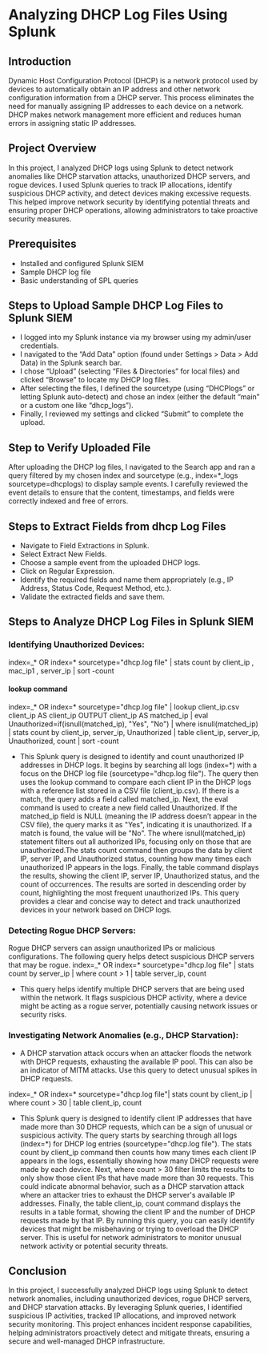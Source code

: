 # Analyzing DHCP Log Files Using Splunk

## Introduction
Dynamic Host Configuration Protocol (DHCP) is a network protocol used by devices to automatically obtain an IP address and other network configuration information from a DHCP server. This process eliminates the need for manually assigning IP addresses to each device on a network. DHCP makes network management more efficient and reduces human errors in assigning static IP addresses.

## Project Overview
In this project, I analyzed DHCP logs using Splunk to detect network anomalies like DHCP starvation attacks, unauthorized DHCP servers, and rogue devices. I used Splunk queries to track IP allocations, identify suspicious DHCP activity, and detect devices making excessive requests. This helped improve network security by identifying potential threats and ensuring proper DHCP operations, allowing administrators to take proactive security measures.

## Prerequisites
- Installed and configured Splunk SIEM
- Sample DHCP log file
- Basic understanding of SPL queries

## Steps to Upload Sample DHCP Log Files to Splunk SIEM
- I logged into my Splunk instance via my browser using my admin/user credentials.
- I navigated to the “Add Data” option (found under Settings > Data > Add Data) in the Splunk search bar.
- I chose “Upload” (selecting “Files & Directories” for local files) and clicked “Browse” to locate my DHCP log files.
- After selecting the files, I defined the sourcetype (using “DHCPlogs” or letting Splunk auto-detect) and chose an index (either the default “main” or a custom one like “dhcp_logs”).
- Finally, I reviewed my settings and clicked “Submit” to complete the upload.


## Step to Verify Uploaded File
After uploading the DHCP log files, I navigated to the Search app and ran a query filtered by my chosen index and sourcetype (e.g., index=*_logs sourcetype=dhcplogs) to display sample events. I carefully reviewed the event details to ensure that the content, timestamps, and fields were correctly indexed and free of errors.

## Steps to Extract Fields from dhcp Log Files
- Navigate to Field Extractions in Splunk.
- Select Extract New Fields.
- Choose a sample event from the uploaded DHCP logs.
- Click on Regular Expression.
- Identify the required fields and name them appropriately (e.g., IP Address, Status Code, Request Method, etc.).
- Validate the extracted fields and save them.


## Steps to Analyze DHCP Log Files in Splunk SIEM
### Identifying Unauthorized Devices:
index=_* OR index=* sourcetype="dhcp.log file" | stats count by client_ip , mac_ip1 , server_ip | sort -count
#### lookup command 
index=_* OR index=* sourcetype="dhcp.log file" | lookup client_ip.csv client_ip AS client_ip OUTPUT client_ip AS matched_ip | eval Unauthorized=if(isnull(matched_ip), "Yes", "No")  | where isnull(matched_ip) | stats count by client_ip, server_ip, Unauthorized | table client_ip, server_ip, Unauthorized, count | sort -count

- This Splunk query is designed to identify and count unauthorized IP addresses in DHCP logs. It begins by searching all logs (index=*) with a focus on the DHCP log file (sourcetype="dhcp.log file"). The query then uses the lookup command to compare each client IP in the DHCP logs with a reference list stored in a CSV file (client_ip.csv). If there is a match, the query adds a field called matched_ip.
Next, the eval command is used to create a new field called Unauthorized. If the matched_ip field is NULL (meaning the IP address doesn’t appear in the CSV file), the query marks it as "Yes", indicating it is unauthorized. If a match is found, the value will be "No". The where isnull(matched_ip) statement filters out all authorized IPs, focusing only on those that are unauthorized.The stats count command then groups the data by client IP, server IP, and Unauthorized status, counting how many times each unauthorized IP appears in the logs. Finally, the table command displays the results, showing the client IP, server IP, Unauthorized status, and the count of occurrences. The results are sorted in descending order by count, highlighting the most frequent unauthorized IPs.
This query provides a clear and concise way to detect and track unauthorized devices in your network based on DHCP logs.

### Detecting Rogue DHCP Servers:
Rogue DHCP servers can assign unauthorized IPs or malicious configurations. The following query helps detect suspicious DHCP servers that may be rogue.
index=_* OR index=* sourcetype="dhcp.log file" | stats count by server_ip | where count > 1 | table server_ip, count
- This query helps identify multiple DHCP servers that are being used within the network. It flags suspicious DHCP activity, where a device might be acting as a rogue server, potentially causing network issues or security risks.

### Investigating Network Anomalies (e.g., DHCP Starvation):
- A DHCP starvation attack occurs when an attacker floods the network with DHCP requests, exhausting the available IP pool. This can also be an indicator of MITM attacks. Use this query to detect unusual spikes in DHCP requests.

index=_* OR index=* sourcetype="dhcp.log file"| stats count by client_ip | where count > 30 | table client_ip, count

- This Splunk query is designed to identify client IP addresses that have made more than 30 DHCP requests, which can be a sign of unusual or suspicious activity. The query starts by searching through all logs (index=*) for DHCP log entries (sourcetype="dhcp.log file"). The stats count by client_ip command then counts how many times each client IP appears in the logs, essentially showing how many DHCP requests were made by each device. Next, where count > 30 filter limits the results to only show those client IPs that have made more than 30 requests. This could indicate abnormal behavior, such as a DHCP starvation attack where an attacker tries to exhaust the DHCP server's available IP addresses. Finally, the table client_ip, count command displays the results in a table format, showing the client IP and the number of DHCP requests made by that IP. By running this query, you can easily identify devices that might be misbehaving or trying to overload the DHCP server. This is useful for network administrators to monitor unusual network activity or potential security threats.

## Conclusion
In this project, I successfully analyzed DHCP logs using Splunk to detect network anomalies, including unauthorized devices, rogue DHCP servers, and DHCP starvation attacks. By leveraging Splunk queries, I identified suspicious IP activities, tracked IP allocations, and improved network security monitoring. This project enhances incident response capabilities, helping administrators proactively detect and mitigate threats, ensuring a secure and well-managed DHCP infrastructure.











